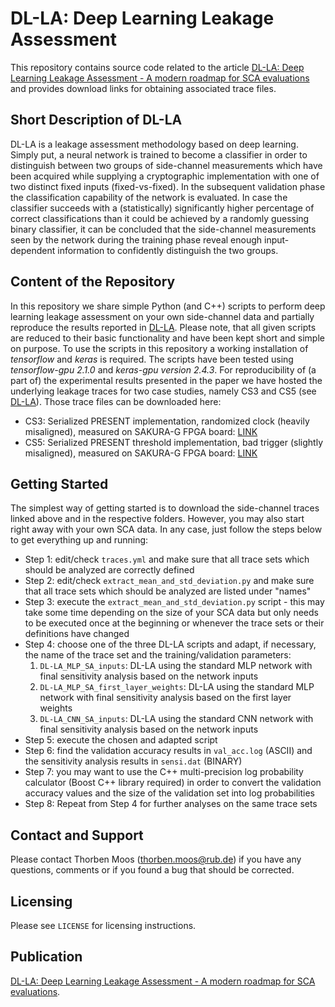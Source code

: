 # DL-LA: Deep Learning Leakage Assessment
This repository contains source code related to the article [DL-LA: Deep Learning Leakage Assessment - A modern roadmap for SCA evaluations](https://eprint.iacr.org/2019/505.pdf) and provides download links for obtaining associated trace files.

## Short Description of DL-LA
DL-LA is a leakage assessment methodology based on deep learning. Simply put, a neural network is trained to become a classifier in order to distinguish between two groups of side-channel measurements which have been acquired while supplying a cryptographic implementation with one of two distinct fixed inputs (fixed-vs-fixed). In the subsequent validation phase the classification capability of the network is evaluated. In case the classifier succeeds with a (statistically) significantly higher percentage of correct classifications than it could be achieved by a randomly guessing binary classifier, it can be concluded that the side-channel measurements seen by the network during the training phase reveal enough input-dependent information to confidently distinguish the two groups.

## Content of the Repository
In this repository we share simple Python (and C++) scripts to perform deep learning leakage assessment on your own side-channel data and partially reproduce the results reported in [DL-LA](https://eprint.iacr.org/2019/505.pdf). Please note, that all given scripts are reduced to their basic functionality and have been kept short and simple on purpose. To use the scripts in this repository a working installation of *tensorflow* and *keras* is required. The scripts have been tested using *tensorflow-gpu 2.1.0* and *keras-gpu version 2.4.3*. For reproducibility of (a part of) the experimental results presented in the paper we have hosted the underlying leakage traces for two case studies, namely CS3 and CS5 (see [DL-LA](https://eprint.iacr.org/2019/505.pdf)). Those trace files can be downloaded here:
- CS3: Serialized PRESENT implementation, randomized clock (heavily misaligned), measured on SAKURA-G FPGA board: [LINK](https://ruhr-uni-bochum.sciebo.de/s/uapVSe9CxOxxwis)
- CS5: Serialized PRESENT threshold implementation, bad trigger (slightly misaligned), measured on SAKURA-G FPGA board: [LINK](https://ruhr-uni-bochum.sciebo.de/s/7kNH7o8nPnmNPTI)

## Getting Started
The simplest way of getting started is to download the side-channel traces linked above and in the respective folders. However, you may also start right away with your own SCA data. In any case, just follow the steps below to get everything up and running:
- Step 1: edit/check `traces.yml` and make sure that all trace sets which should be analyzed are correctly defined
- Step 2: edit/check `extract_mean_and_std_deviation.py` and make sure that all trace sets which should be analyzed are listed under "names"
- Step 3: execute the `extract_mean_and_std_deviation.py` script - this may take some time depending on the size of your SCA data but only needs to be executed once at the beginning or whenever the trace sets or their definitions have changed
- Step 4: choose one of the three DL-LA scripts and adapt, if necessary, the name of the trace set and the training/validation parameters:
  1. `DL-LA_MLP_SA_inputs`: DL-LA using the standard MLP network with final sensitivity analysis based on the network inputs
  2. `DL-LA_MLP_SA_first_layer_weights`: DL-LA using the standard MLP network with final sensitivity analysis based on the first layer weights
  3. `DL-LA_CNN_SA_inputs`: DL-LA using the standard CNN network with final sensitivity analysis based on the network inputs
- Step 5: execute the chosen and adapted script
- Step 6: find the validation accuracy results in `val_acc.log` (ASCII) and the sensitivity analysis results in `sensi.dat` (BINARY)
- Step 7: you may want to use the C++ multi-precision log probability calculator (Boost C++ library required) in order to convert the validation accuracy values and the size of the validation set into log probabilities
- Step 8: Repeat from Step 4 for further analyses on the same trace sets

## Contact and Support
Please contact Thorben Moos (thorben.moos@rub.de) if you have any questions, comments or if you found a bug that should be corrected.

## Licensing
Please see `LICENSE` for licensing instructions.

## Publication
[DL-LA: Deep Learning Leakage Assessment - A modern roadmap for SCA evaluations](https://eprint.iacr.org/2019/505.pdf).
